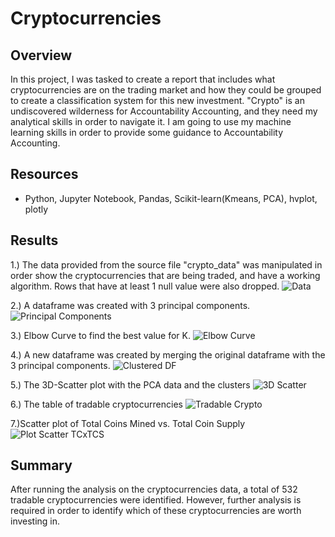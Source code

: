 # Cryptocurrencies

## Overview

In this project, I was tasked to create a report that includes what cryptocurrencies are on the trading market and how they could be grouped to create a classification system for this new investment. "Crypto" is an undiscovered wilderness for Accountability Accounting, and they need my analytical skills in order to navigate it. I am going to use my machine learning skills in order to provide some guidance to Accountability Accounting.

## Resources

- Python, Jupyter Notebook, Pandas, Scikit-learn(Kmeans, PCA), hvplot, plotly

## Results

1.) The data provided from the source file "crypto_data" was manipulated in order show the cryptocurrencies that are being traded, and have a working algorithm. Rows that have at least 1 null value were also dropped.
![Data](https://user-images.githubusercontent.com/102476861/181670509-70f0b033-1f5b-4a3b-838a-ccb5d53a9d53.png)

2.) A dataframe was created with 3 principal components. 
![Principal Components](https://user-images.githubusercontent.com/102476861/181670569-bb9f566c-95e1-4d47-8fa5-493fd851a688.png)

3.) Elbow Curve to find the best value for K.
![Elbow Curve](https://user-images.githubusercontent.com/102476861/181670607-256b178b-602a-4fd4-be10-05ff07fca197.png)

4.) A new dataframe was created by merging the original dataframe with the 3 principal components.
![Clustered DF](https://user-images.githubusercontent.com/102476861/181670637-bfa2f8f7-c37e-4604-b4d3-f5e46c8a1f52.png)

5.) The 3D-Scatter plot with the PCA data and the clusters
![3D Scatter](https://user-images.githubusercontent.com/102476861/181670727-f0f1761e-b486-40a8-9a30-85f5377eb00c.png)

6.) The table of tradable cryptocurrencies
![Tradable Crypto](https://user-images.githubusercontent.com/102476861/181670834-c8771123-81cd-4e1c-80b6-ecbe46d5706f.png)

7.)Scatter plot of Total Coins Mined vs. Total Coin Supply
![Plot Scatter TCxTCS](https://user-images.githubusercontent.com/102476861/181670855-132ba98a-c4e6-4e29-92eb-fbbe3d7579d4.png)

## Summary

After running the analysis on the cryptocurrencies data, a total of 532 tradable cryptocurrencies were identified. However, further analysis is required in order to identify which of these cryptocurrencies are worth investing in. 
